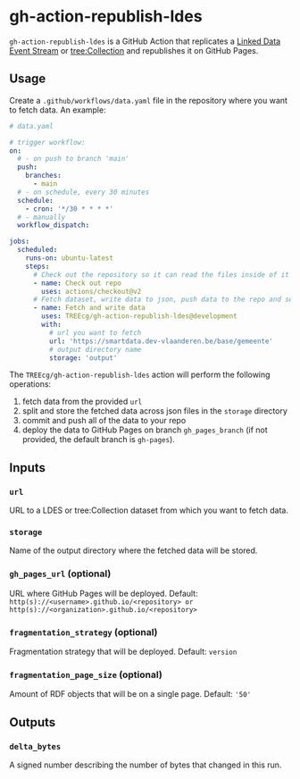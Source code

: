 # gh-action-republish-ldes

`gh-action-republish-ldes` is a GitHub Action that replicates a
[Linked Data Event Stream](https://w3id.org/ldes/specification)
or [tree:Collection](https://w3id.org/tree/specification) and republishes it on GitHub Pages.

## Usage

Create a `.github/workflows/data.yaml` file in the repository where you want to fetch data. An example:

```yaml
# data.yaml

# trigger workflow:
on:
  # - on push to branch 'main'
  push:
    branches:
      - main
  # - on schedule, every 30 minutes
  schedule:
    - cron: '*/30 * * * *'
  # - manually 
  workflow_dispatch:

jobs:
  scheduled:
    runs-on: ubuntu-latest
    steps:
      # Check out the repository so it can read the files inside of it and do other operations
      - name: Check out repo
        uses: actions/checkout@v2
      # Fetch dataset, write data to json, push data to the repo and setup GitHub Pages
      - name: Fetch and write data
        uses: TREEcg/gh-action-republish-ldes@development
        with:
          # url you want to fetch
          url: 'https://smartdata.dev-vlaanderen.be/base/gemeente'
          # output directory name 
          storage: 'output'
```

The `TREEcg/gh-action-republish-ldes` action will perform the following operations:
1. fetch data from the provided `url`
2. split and store the fetched data across json files in the `storage` directory
3. commit and push all of the data to your repo
4. deploy the data to GitHub Pages on branch `gh_pages_branch` (if not provided, the default branch is `gh-pages`).

## Inputs

### `url`

URL to a LDES or tree:Collection dataset from which you want to fetch data.

### `storage`

Name of the output directory where the fetched data will be stored.

### `gh_pages_url` (optional)

URL where GitHub Pages will be deployed.
Default: `http(s)://<username>.github.io/<repository> or http(s)://<organization>.github.io/<repository>`

### `fragmentation_strategy` (optional)

Fragmentation strategy that will be deployed.
Default: `version`

### `fragmentation_page_size` (optional)

Amount of RDF objects that will be on a single page.
Default: `'50'`

## Outputs

### `delta_bytes`

A signed number describing the number of bytes that changed in this run.
